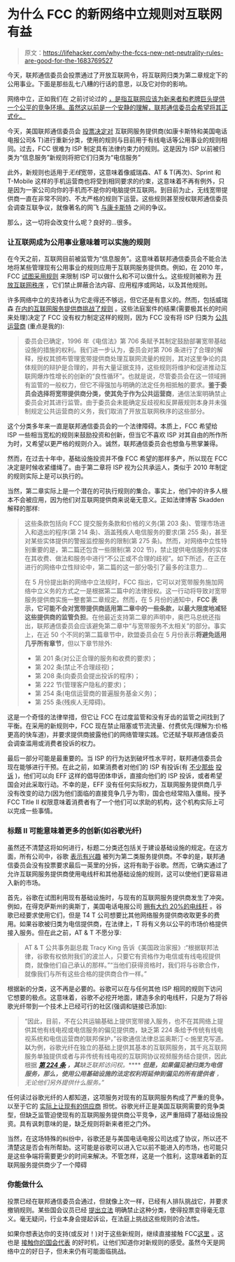 # 为什么 FCC 的新网络中立规则对互联网有益

> 原文：<https://lifehacker.com/why-the-fccs-new-net-neutrality-rules-are-good-for-the-1683769527>

今天，联邦通信委员会投票通过了开放互联网令，将互联网归类为第二章规定下的公用事业。下面是那些乱七八糟的行话的意思，以及它对你的影响。



网络中立，正如我们在 之前讨论过的 [，是指互联网应该为新来者和老牌巨头提供一个公平的竞争环境。虽然这以前是一个安静的理解，联邦通信委员会希望将其正式化。](https://lifehacker.com/an-introduction-to-net-neutrality-what-it-is-what-it-5720407)

今天，美国联邦通信委员会 [投票决定对](http://www.theverge.com/2015/2/26/8114265/fcc-ruling-net-neutrality-victory-internet-title-ii) 互联网服务提供商(如康卡斯特和美国电话电报公司& T)进行重新分类，使用的规则与目前用于有线电话等公用事业的规则相同。过去，FCC 很难为 ISP 制定具有法律约束力的规则。这是因为 ISP 以前被归类为“信息服务”新规则将把它们归类为“电信服务”

此外，新规则也适用于*无线*宽带，这意味着像威瑞森、AT & T(再次)、Sprint 和 T-Mobile 这样的手机运营商也将受到相同要求的约束，这意味着不再有例外，只是因为一家公司向你的手机而不是你的电脑提供互联网。到目前为止，无线宽带提供商一直在非常不同的、不太严格的规则下运营。这些规则甚至授权联邦通信委员会调查互联争议，就像著名的网飞 [与康卡斯特](http://gizmodo.com/report-netflix-agrees-to-pay-comcast-for-access-to-bro-1529115565) 之间的争议。

那么，这一切将会改变什么呢？良好的...很多。

### **让互联网成为公用事业意味着可以实施的规则**

在今天之前，互联网目前被监管为“信息服务”。这意味着联邦通信委员会不能合法地将某些管理现有公用事业的规则应用于互联网服务提供商。例如，在 2010 年，FCC [试图采用规则](http://arstechnica.com/tech-policy/2010/12/its-here-fcc-adopts-net-neutrality-lite/) 来限制 ISP 可以做什么和不可以做什么。这些规则被称为 [开放互联网秩序](http://en.wikipedia.org/wiki/FCC_Open_Internet_Order_2010) ，它们禁止屏蔽合法内容、应用程序或网站，以及其他规则。

许多网络中立的支持者认为它走得还不够远，但它还是有意义的。然而，包括威瑞森 [在内的互联网服务提供商挑战了规则](http://arstechnica.com/tech-policy/2013/09/verizons-bid-to-kill-network-neutrality-law-goes-to-court-monday/) 。这些法庭案件的结果(需要极其长的时间来处理)决定了 FCC 没有权力制定这样的规则，因为 FCC 没有将 ISP 归类为 [公共运营商](http://en.wikipedia.org/wiki/Common_carrier) (重点是我的):

> 委员会已确定，1996 年《电信法》第 706 条赋予其制定鼓励部署宽带基础设施的措施的权利。我们进一步认为，委员会对第 706 条进行了合理的解释，授权其颁布管理宽带提供商处理互联网流量的规则，其对这里争论的具体规则的辩护是合理的，并有大量证据支持，这些规则将维护和促进推动互联网爆炸性增长的创新的“良性循环”。也就是说，尽管委员会在这一领域拥有监管的一般权力，但它不得强加与明确的法定任务相抵触的要求。**鉴于委员会选择将宽带提供商分类，使其免于作为公共运营商**，通信法案明确禁止委员会对其进行监管。由于委员会未能确定反歧视和反屏蔽规则本身并未强制规定公共运营商的义务，我们取消了开放互联网秩序的这些部分。

这个分类多年来一直是联邦通信委员会的一个法律障碍。本质上，FCC 希望给 ISP 一些相当宽松的规则来鼓励投资和创新，但当它不喜欢 ISP 对其自由的所作所为时，又希望以更严格的规则介入。诚然，联邦通信委员会也想鱼与熊掌兼得。

然而，在过去十年中，基础设施投资并不像 FCC 希望的那样多产，所以现在 FCC 决定是时候收紧缰绳了。由于第二章将 ISP 视为公共承运人，类似于 2010 年制定的规则实际上是可以执行的。

当然，第二章实际上是一个潜在的可执行规则的集合。事实上，他们中的许多人根本不会被应用，因为他们对互联网提供商来说毫无意义。正如法律博客 Skadden 解释的那样:

> 这些条款包括向 FCC 提交服务条款和价格的义务(第 203 条)、管理市场进入和退出的程序(第 214 条)、涵盖残疾人电信服务的要求(第 255 条)，甚至对某些实体提供的警报监控服务的限制(第 275 条)。然而，对网络中立性特别重要的是，第二篇还包含一些限制(第 202 节)，禁止提供电信服务的实体在其收费、做法和服务中进行“不公正或不合理的歧视”。如下所述，在正在进行的网络中立性辩论中，第二篇的这一部分吸引了最多的注意力...
> 
> 在 5 月份提出新的网络中立法规时，FCC 指出，它可以对宽带服务施加网络中立义务的方式之一是根据第二篇中的法律授权。这一行动将导致对宽带服务提供商实施一整套第二章规定。然而，在 5 月份的通知中，**FCC 表示，它可能不会对宽带提供商适用第二章中的一些条款，以最大限度地减轻这些提供商的监管负担**。在他最近支持第二章的声明中，奥巴马总统还指出，联邦通信委员会应该避免第二章中“与宽带服务不太相关”的部分。事实上，在近 50 个不同的第二篇章节中，欧盟委员会在 5 月份表示**将避免适用几乎所有章节**，但以下章节除外:
> 
> *   第 201 条(对公正合理的服务和收费的要求)；
> *   第 202 条(禁止不合理歧视)；
> *   第 208 条(向委员会提出投诉的程序)；
> *   第 222 节(管理客户隐私的要求)；
> *   第 254 条(电信运营商的普遍服务基金义务)；
> *   第 255 条(残疾人无障碍)。

这是一个奇怪的法律举措，但它让 FCC 在过度监管和没有牙齿的监管之间找到了平衡。在采用的新规则中，FCC 现在禁止阻塞或节流流量、付费优先(理解为:价格更高的快车道)，并要求提供商披露他们的网络管理实践。它还赋予联邦通信委员会调查滥用或消费者投诉的权力。

最后一部分可能是最重要的。当 ISP 的行为达到破坏性水平时，联邦通信委员会现在能够进行干预。在此之前，如果消费者对他们的 ISP 有投诉(有 [不少](http://www.theverge.com/2015/1/26/7878239/comcast-twc-fcc-merger-letters-politicians-ghostwritten)[那些](http://gizmodo.com/comcast-changed-customers-name-to-asshole-brown-but-i-1682409072) [投诉](https://torrentfreak.com/new-data-exposes-bittorrent-throttling-isps-120809/) )，他们可以向 EFF 这样的倡导团体申诉，直接向他们的 ISP 投诉，或者希望国会对此采取行动。不幸的是，EFF 没有任何实际权力，互联网服务提供商几乎没有改变的动力(因为他们面临的直接竞争几乎为零)，国会也经常陷入僵局。授予 FCC Title II 权限意味着消费者有了一个他们可以求助的机构，这个机构实际上可以完成一些事情。

### **标题 II 可能意味着更多的创新(如谷歌光纤)**

虽然还不清楚这将如何进行，标题二分类还包括关于建设基础设施的规定。在这方面，所有公司中，谷歌 [表示有兴趣](http://www.fierceenterprisecommunications.com/story/google-sees-benefits-if-title-ii-makes-it-cable-company/2015-01-02) 被列为第二类服务提供商。不幸的是，联邦通信委员会没有投票要求最后一英里的分拆，这将有助于谷歌。然而，它确实通过了允许互联网服务提供商使用电线杆和其他基础设施的规则，这可以使他们更容易进入新的市场。

首先，谷歌在试图利用现有基础设施时，与现有的互联网服务提供商发生了冲突。例如，在得克萨斯州的奥斯丁，美国电话电报公司 [拥有大约 20%的电线杆](http://arstechnica.com/tech-policy/2013/12/why-att-says-it-can-deny-google-fiber-access-to-its-poles-in-austin/) 。谷歌已经要求使用它们，但是 T4 T 公司想要比其他网络服务提供商收取更多的费用。如果谷歌被归类为电信提供商，在法律上，T 将有义务以公平的市场价格提供接入服务。但在此之前，AT & T 不愿分享:

> AT & T 公共事务副总裁 Tracy King 告诉《美国政治家报》:“根据联邦法律，谷歌有权依附我们的波兰人，只要它有资格作为电信或有线电视提供商，就像他们自己承认的那样。”“当他们获得资格时，我们将与谷歌合作，就像我们与所有这些合格的提供商合作一样。”

根据新的分类，这不再是必要的。谷歌可以在与任何其他 ISP 相同的规则下访问它想要的极点。这意味着，谷歌不必挖开地面，建造多余的电线杆，只是为了将谷歌光纤带到一个技术上已经可行的社区(强调和链接已添加):

> “因此，目前，不在公共运输基础上提供宽带接入服务，也不在其网络上提供其他有线电视或电信服务的偏见提供商，缺乏第 224 条给予传统有线电视系统和电信运营商的联邦保护，”谷歌通信法律总监奥斯汀·c·施里克写道。**以**为例，谷歌光纤在独立的基础上提供其基本的互联网服务，其千兆互联网服务单独提供或者与非传统有线电视的互联网协议视频服务结合提供，因此根据 [***第 224 条***](http://codes.lp.findlaw.com/uscode/47/5/II/I/224) ***，其**缺乏联邦访问权。***** ***但是，如果偏见被归类为电信服务，那么，使用公用基础设施的法定权利将延伸到偏见的所有提供者*** *，无论他们另外提供什么服务。”*

任何读过谷歌光纤的人都知道，这项服务对现有的互联网服务构成了严重的竞争。以至于它的 [实际上让现有的供应商](https://gizmodo.com/time-warner-is-so-scared-of-google-fiber-that-its-payin-5925574) 担忧。谷歌光纤正是美国互联网需要的竞争类型，但缺乏监管迫使现有的互联网服务提供商公平竞争，这严重阻碍了基础设施投资。具有讽刺意味的是，缺乏规则将新来者拒之门外。

当然，在这场特殊的纠纷中，谷歌还是与美国电话电报公司达成了协议，所以还不清楚这是否会有所帮助。这可能是谷歌可以进入它以前不能进入的市场，也可能只是这些争端将需要更少的时间来解决。不管怎样，这是一个胜利，这意味着新的互联网服务提供商少了一个障碍

### **你能做什么**

投票已经在联邦通信委员会通过，但就像上次一样，已经有人排队挑战它，并要求撤销规则。某些国会议员已经 [提出立法](http://arstechnica.com/tech-policy/2015/02/despite-fcc-vote-republicans-in-congress-not-conceding-on-net-neutrality/) 明确禁止这种分类，使得投票变得毫无意义。毫无疑问，行业本身会提起诉讼，在法庭上挑战这些规则的合法性。

如果你想表达你的支持(或反对！)对于这些新规则，继续直接接触 FCC[这里](http://www.fcc.gov/contact-us) 。这也是 [接触你的国会代表](http://lifehacker.com/how-to-contact-and-properly-communicate-with-your-gover-5871810) 的好时机，让他们知道你对新规则的感受。虽然今天是网络中立的好日子，但未来仍有可能面临挑战。